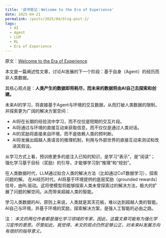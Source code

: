 ```yaml
---
title: '读书笔记：Welcome to the Era of Experience'
date: 2025-04-21
permalink: /posts/2025/04/blog-post-2/
tags:
  - AI
  - Agent
  - LLM
  - RL
  - Era of Experience
---
```

原文：[Welcome to the Era of Experience](https://storage.googleapis.com/deepmind-media/Era-of-Experience%20/The%20Era%20of%20Experience%20Paper.pdf)

本文是一篇阐述性文章，讨论AI发展的下一个阶段：基于自身（Agent）的经历而非人类数据。

其核心观点是：**人类产生的数据即将耗尽，而未来的数据将由AI自己去探索和创建。**

未来AI的学习，将直接基于Agent与环境的交互数据，从而打破人类数据的限制，并探索更为广阔的解决方案空间：
* AI将在长期的经验流中学习，而不仅仅是短期的交互片段。
* AI将通过与环境的直接互动来获取信息，而不仅仅是通过人类对话。
* AI的奖励将直接来自环境，而不是依赖人类的预判断。
* AI将发展出超越人类语言的推理机制，利用与外部世界的直接互动来测试和改进其假设。

从学习方式上看，预训练更多的是注入已知的知识，是学习“表示”，是“阅读”；
强化学习基于目标（奖励）的引导，才能够学习到“推理”和“规划”。

在人类数据时代，LLM通过拟合人类的解决方法（比如通过CoT数据学习），探索问题的解。
在AI经历时代，AI将基于环境提供的底层奖励（grounded rewards）信号，由RL驱动。这将使模型将能够探索人类未曾探索过的解决方法，极大的扩展了问题的解空间。从而带来超越人类的智能。

学习人类数据的AI，原则上来说，人类就是其天花板，难以达到超越人类的智能。
AI自己与环境，并基于环境的奖励，探索解决方案，是强人工智能的必由之路。


注：
*本文的两位作者都是强化学习领域的专家，因此，这篇文章可能有为强化学习宣传的意思。尽管如此，我觉得，本文的观点仍然足够公正，对未来AI发展方向有很好的指导意义。*
